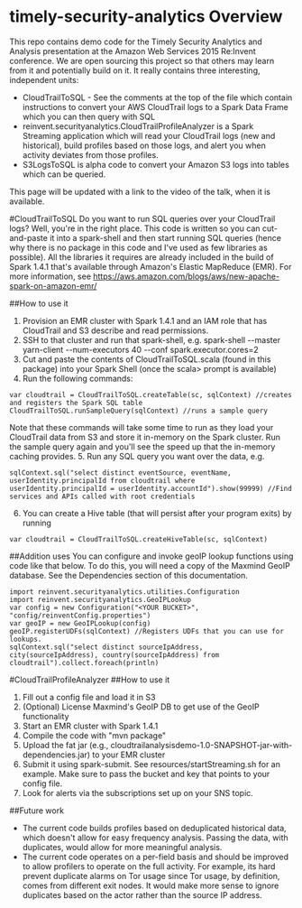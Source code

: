 # timely-security-analytics Overview
This repo contains demo code for the Timely Security Analytics and Analysis presentation at the Amazon Web Services 2015 Re:Invent conference.  We are open sourcing this project so that others may learn from it and potentially build on it.  It really contains three interesting, independent units:
* CloudTrailToSQL - See the comments at the top of the file which contain instructions to convert your AWS CloudTrail logs to a Spark Data Frame which you can then query with SQL
* reinvent.securityanalytics.CloudTrailProfileAnalyzer is a Spark Streaming application which will read your CloudTrail logs (new and historical), build profiles based on those logs, and alert you when activity deviates from those profiles.
* S3LogsToSQL is alpha code to convert your Amazon S3 logs into tables which can be queried.

This page will be updated with a link to the video of the talk, when it is available.

#CloudTrailToSQL
Do you want to run SQL queries over your CloudTrail logs?  Well, you're in the right place.  This code is written so you can cut-and-paste it into a spark-shell and then start running SQL queries (hence why there is no package in this code and I've used as few libraries as possible).  All the libraries it requires are already included in the build of Spark 1.4.1 that's available through Amazon's Elastic MapReduce (EMR).  For more information, see https://aws.amazon.com/blogs/aws/new-apache-spark-on-amazon-emr/

##How to use it
1. Provision an EMR cluster with Spark 1.4.1 and an IAM role that has CloudTrail and S3 describe and read permissions.
2. SSH to that cluster and run that spark-shell, e.g. spark-shell --master yarn-client --num-executors 40 --conf spark.executor.cores=2
3. Cut and paste the contents of CloudTrailToSQL.scala (found in this package) into your Spark Shell (once the scala> prompt is available)
4. Run the following commands:
```
var cloudtrail = CloudTrailToSQL.createTable(sc, sqlContext) //creates and registers the Spark SQL table
CloudTrailToSQL.runSampleQuery(sqlContext) //runs a sample query
```
Note that these commands will take some time to run as they load your CloudTrail data from S3 and store it in-memory on the Spark cluster.  Run the sample query again and you'll see the speed up that the in-memory caching provides.
5. Run any SQL query you want over the data, e.g.
```
sqlContext.sql("select distinct eventSource, eventName, userIdentity.principalId from cloudtrail where userIdentity.principalId = userIdentity.accountId").show(99999) //Find services and APIs called with root credentials
```
6.  You can create a Hive table (that will persist after your program exits) by running
```
var cloudtrail = CloudTrailToSQL.createHiveTable(sc, sqlContext)
```
##Addition uses
You can configure and invoke geoIP lookup functions using code like that below.  To do this, you will need a copy of the Maxmind GeoIP database.  See the Dependencies section of this documentation.
```
import reinvent.securityanalytics.utilities.Configuration
import reinvent.securityanalytics.GeoIPLookup
var config = new Configuration("<YOUR BUCKET>", "config/reinventConfig.properties")
var geoIP = new GeoIPLookup(config)
geoIP.registerUDFs(sqlContext) //Registers UDFs that you can use for lookups.
sqlContext.sql("select distinct sourceIpAddress, city(sourceIpAddress), country(sourceIpAddress) from cloudtrail").collect.foreach(println)
```
#CloudTrailProfileAnalyzer
##How to use it
1. Fill out a config file and load it in S3
2. (Optional) License Maxmind's GeoIP DB to get use of the GeoIP functionality
3. Start an EMR cluster with Spark 1.4.1
4. Compile the code with "mvn package"
5. Upload the fat jar (e.g., cloudtrailanalysisdemo-1.0-SNAPSHOT-jar-with-dependencies.jar) to your EMR cluster
6. Submit it using spark-submit.  See resources/startStreaming.sh for an example.  Make sure to pass the bucket and key that points to your config file.
7.  Look for alerts via the subscriptions set up on your SNS topic.

##Future work
* The current code builds profiles based on deduplicated historical data, which doesn't allow for easy frequency analysis.  Passing the data, with duplicates, would allow for more meaningful analysis.
* The current code operates on a per-field basis and should be improved to allow profilers to operate on the full activity.  For example, its hard prevent duplicate alarms on Tor usage since Tor usage, by definition, comes from different exit nodes.  It would make more sense to ignore duplicates based on the actor rather than the source IP address.